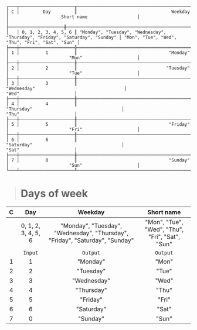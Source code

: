 ```text
┌───┬─────────────────────╥──────────────────────────────────────────────────────────────────────────────┬─────────────────────────────────────────────────┐
│ C │         Day         ║                                    Weekday                                   │                    Short name                   │
│   ├─────────────────────╫──────────────────────────────────────────────────────────────────────────────┼─────────────────────────────────────────────────┤
│   │ 0, 1, 2, 3, 4, 5, 6 ║ "Monday", "Tuesday", "Wednesday", "Thursday", "Friday", "Saturday", "Sunday" │ "Mon", "Tue", "Wed", "Thu", "Fri", "Sat", "Sun" │
╞═══╪═════════════════════╬══════════════════════════════════════════════════════════════════════════════╪═════════════════════════════════════════════════╡
│ 1 │          1          ║                                   "Monday"                                   │                       "Mon"                     │
├───┼─────────────────────╫──────────────────────────────────────────────────────────────────────────────┼─────────────────────────────────────────────────┤
│ 2 │          2          ║                                  "Tuesday"                                   │                       "Tue"                     │
├───┼─────────────────────╫──────────────────────────────────────────────────────────────────────────────┼─────────────────────────────────────────────────┤
│ 3 │          3          ║                                 "Wednesday"                                  │                       "Wed"                     │
├───┼─────────────────────╫──────────────────────────────────────────────────────────────────────────────┼─────────────────────────────────────────────────┤
│ 4 │          4          ║                                  "Thursday"                                  │                       "Thu"                     │
├───┼─────────────────────╫──────────────────────────────────────────────────────────────────────────────┼─────────────────────────────────────────────────┤
│ 5 │          5          ║                                   "Friday"                                   │                       "Fri"                     │
├───┼─────────────────────╫──────────────────────────────────────────────────────────────────────────────┼─────────────────────────────────────────────────┤
│ 6 │          6          ║                                  "Saturday"                                  │                       "Sat"                     │
├───┼─────────────────────╫──────────────────────────────────────────────────────────────────────────────┼─────────────────────────────────────────────────┤
│ 7 │          0          ║                                   "Sunday"                                   │                       "Sun"                     │
└───┴─────────────────────╨──────────────────────────────────────────────────────────────────────────────┴─────────────────────────────────────────────────┘
```

> # Days of week

| C |         Day         |                                   Weekday                                    |                   Short name                    |
|:-:|:-------------------:|:----------------------------------------------------------------------------:|:-----------------------------------------------:|
|   | 0, 1, 2, 3, 4, 5, 6 | "Monday", "Tuesday", "Wednesday", "Thursday", "Friday", "Saturday", "Sunday" | "Mon", "Tue", "Wed", "Thu", "Fri", "Sat", "Sun" |
|   |       `Input`       |                                   `Output`                                   |                    `Output`                     |
| 1 |          1          |                                   "Monday"                                   |                      "Mon"                      |
| 2 |          2          |                                  "Tuesday"                                   |                      "Tue"                      |
| 3 |          3          |                                 "Wednesday"                                  |                      "Wed"                      |
| 4 |          4          |                                  "Thursday"                                  |                      "Thu"                      |
| 5 |          5          |                                   "Friday"                                   |                      "Fri"                      |
| 6 |          6          |                                  "Saturday"                                  |                      "Sat"                      |
| 7 |          0          |                                   "Sunday"                                   |                      "Sun"                      |
